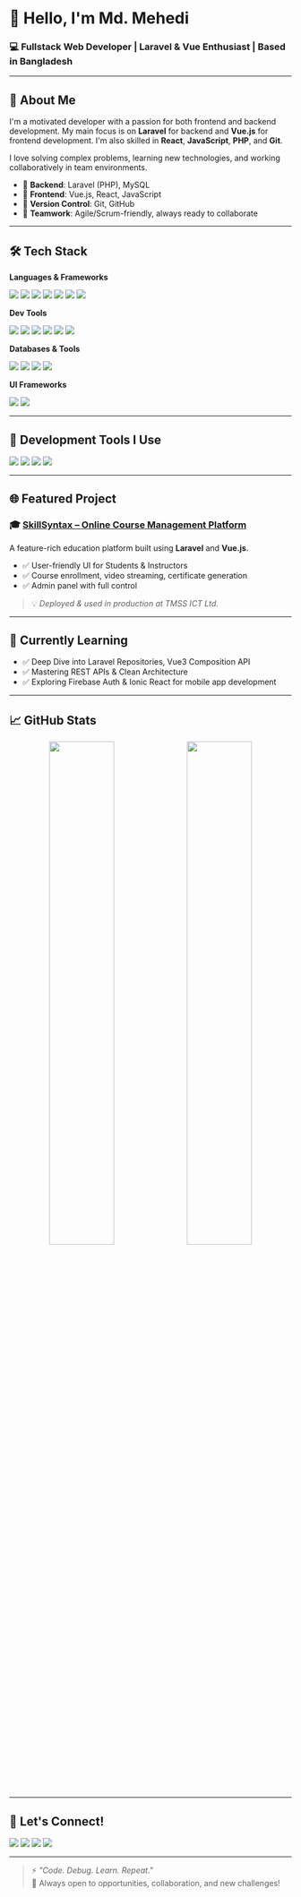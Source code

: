 # 👋 Hello, I'm **Md. Mehedi**  
### 💻 Fullstack Web Developer | Laravel & Vue Enthusiast | Based in Bangladesh  

---

## 🚀 About Me

I'm a motivated developer with a passion for both frontend and backend development. My main focus is on **Laravel** for backend and **Vue.js** for frontend development. I'm also skilled in **React**, **JavaScript**, **PHP**, and **Git**.

I love solving complex problems, learning new technologies, and working collaboratively in team environments.

- 🔹 **Backend**: Laravel (PHP), MySQL  
- 🔹 **Frontend**: Vue.js, React, JavaScript  
- 🔹 **Version Control**: Git, GitHub  
- 🔹 **Teamwork**: Agile/Scrum-friendly, always ready to collaborate  

---

## 🛠️ Tech Stack

**Languages & Frameworks**  
<p align="left">
  <img src="https://img.shields.io/badge/Laravel-E53935?style=for-the-badge&logo=laravel&logoColor=white"/>
  <img src="https://img.shields.io/badge/Vue.js-42B883?style=for-the-badge&logo=vue.js&logoColor=white"/>
  <img src="https://img.shields.io/badge/React-61DAFB?style=for-the-badge&logo=react&logoColor=black"/>
  <img src="https://img.shields.io/badge/PHP-777BB4?style=for-the-badge&logo=php&logoColor=white"/>
  <img src="https://img.shields.io/badge/JavaScript-F7DF1E?style=for-the-badge&logo=javascript&logoColor=black"/>
  <img src="https://img.shields.io/badge/Node.js-339933?style=for-the-badge&logo=node.js&logoColor=white"/>
  <img src="https://img.shields.io/badge/Express.js-000000?style=for-the-badge&logo=express&logoColor=white"/>
</p>

**Dev Tools**  
<p align="left">
  <img src="https://img.shields.io/badge/Git-F05032?style=for-the-badge&logo=git&logoColor=white"/>
  <img src="https://img.shields.io/badge/Linux-FCC624?style=for-the-badge&logo=linux&logoColor=black"/>
  <img src="https://img.shields.io/badge/VS%20Code-007ACC?style=for-the-badge&logo=visual-studio-code&logoColor=white"/>
  <img src="https://img.shields.io/badge/PHPStorm-000000?style=for-the-badge&logo=phpstorm&logoColor=white"/>
  <img src="https://img.shields.io/badge/WebStorm-000000?style=for-the-badge&logo=webstorm&logoColor=white"/>
  <img src="https://img.shields.io/badge/Android%20Studio-3DDC84?style=for-the-badge&logo=android-studio&logoColor=white"/>
</p>

**Databases & Tools**  
<p align="left">
  <img src="https://img.shields.io/badge/MySQL-4479A1?style=for-the-badge&logo=mysql&logoColor=white"/>
  <img src="https://img.shields.io/badge/MongoDB-47A248?style=for-the-badge&logo=mongodb&logoColor=white"/>
  <img src="https://img.shields.io/badge/PostgreSQL-336791?style=for-the-badge&logo=postgresql&logoColor=white"/>
  <img src="https://img.shields.io/badge/phpMyAdmin-F38020?style=for-the-badge&logo=php&logoColor=white"/>
</p>

**UI Frameworks**  
<p align="left">
  <img src="https://img.shields.io/badge/Bootstrap-7952B3?style=for-the-badge&logo=bootstrap&logoColor=white"/>
  <img src="https://img.shields.io/badge/Tailwind_CSS-06B6D4?style=for-the-badge&logo=tailwind-css&logoColor=white"/>
</p>

---

## 🧰 Development Tools I Use

<p align="left">
  <img src="https://img.shields.io/badge/VS%20Code-007ACC?style=for-the-badge&logo=visual-studio-code&logoColor=white"/>
  <img src="https://img.shields.io/badge/PHPStorm-000000?style=for-the-badge&logo=phpstorm&logoColor=white"/>
  <img src="https://img.shields.io/badge/WebStorm-000000?style=for-the-badge&logo=webstorm&logoColor=white"/>
  <img src="https://img.shields.io/badge/Android%20Studio-3DDC84?style=for-the-badge&logo=android-studio&logoColor=white"/>
</p>

---

## 🌐 Featured Project

### 🎓 [SkillSyntax – Online Course Management Platform](https://skill.tmssict.com/)  
A feature-rich education platform built using **Laravel** and **Vue.js**.

- ✅ User-friendly UI for Students & Instructors  
- ✅ Course enrollment, video streaming, certificate generation  
- ✅ Admin panel with full control

> 💡 *Deployed & used in production at TMSS ICT Ltd.*

---

## 🌱 Currently Learning

- ✅ Deep Dive into Laravel Repositories, Vue3 Composition API  
- ✅ Mastering REST APIs & Clean Architecture  
- ✅ Exploring Firebase Auth & Ionic React for mobile app development  

---

## 📈 GitHub Stats

<div align="center">
  <img src="https://github-readme-stats.vercel.app/api?username=Omehedi&show_icons=true&theme=tokyonight" width="48%" />
  <img src="https://github-readme-stats.vercel.app/api/top-langs/?username=Omehedi&layout=compact&theme=tokyonight" width="48%" />
</div>

---

## 🤝 Let's Connect!

<p align="left">
  <a href="mailto:mahinbabu042@gmail.com"><img src="https://img.shields.io/badge/Gmail-D14836?style=for-the-badge&logo=gmail&logoColor=white"/></a>
  <a href="https://www.linkedin.com/in/mehedi-hasan-b11516277/" target="_blank"><img src="https://img.shields.io/badge/LinkedIn-0077B5?style=for-the-badge&logo=linkedin&logoColor=white"/></a>
  <a href="https://www.facebook.com/profile.php?id=100035849441092" target="_blank"><img src="https://img.shields.io/badge/Facebook-1877F2?style=for-the-badge&logo=facebook&logoColor=white"/></a>
  <a href="https://skill.tmssict.com/" target="_blank"><img src="https://img.shields.io/badge/SkillSyntax-ff69b4?style=for-the-badge&logo=Google-chrome&logoColor=white"/></a>
</p>

---

> ⚡ *"Code. Debug. Learn. Repeat."*  
> 🔁 Always open to opportunities, collaboration, and new challenges!

